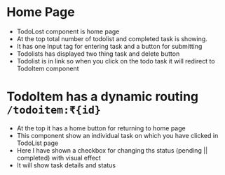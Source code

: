# Home Page 
- TodoLost component is home page
- At the top total number of todolist and completed task is showing.
- It has one Input tag for entering task and a button for submitting 
- Todolists has displayed two thing task and delete button
- Todolist is in link so when you click on the todo task it will redirect to TodoItem component

# TodoItem has a dynamic routing `/todoitem:₹{id}`
- At the top it has a home button for returning to home page
- This component show an individual task on which you have clicked in TodoList page
- Here I have shown a checkbox for changing ths status (pending || completed) with visual effect 
- It will show task details and status
